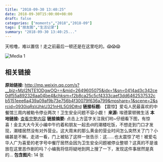 ```yaml
---
title: "2018-09-30 13:40:25"
date: 2018-09-30T15:00:00+08:00
draft: false
categories: ["moments","2018","2018-09"]
tags: ["朋友圈","生活记录"]
summary: "2018-09-30 13:40:25..."
---
```


天啦噜，难以置信！走之前最后一顿还是在这里吃的。😱😱😱

![Media 1](/Moments/photos/2018-09-30/201809301340250.jpg)

## 相关链接

**原始链接:** http://mp.weixin.qq.com/s?__biz=MzI2NTE1ODgwOQ==&mid=2649605075&idx=1&sn=0414ad3c342ce0df55a892326aa04be4&chksm=f2b8ca25c5cf4333caef3dd6462537532cb5151eee6a439a09af9b73e756b4f30079f636a799&mpshare=1&scene=2&srcid=0930iqRsVJhkU321nHlL5G9D#rd
**链接标题:** 【震惊】爱屯人民最喜欢的中餐馆三周内被勒令停业两次！卫生安全问题不容小觑！
**来源:** 埃德蒙顿微生活
**本地链接:** [查看完整内容](/link_content/2018/09/2018-09-30-5/link_content/)
**链接摘要:** 点击上方蓝字关注我们哟~仔细看下图，有惊喜！金主大大今天小编中午约着和朋友一起去dt的潮楼吃饭，不想走到门口才发现，潮楼居然没有对外营业。这大周末的那么黄金的营业时间怎么突然关了门？小编甚是不解。走进一看，门上被贴了这样一张告示：这……也太震惊了吧！被爱屯华人广为喜爱的老字号中餐厅居然会因为卫生安全问题被停业整顿？这真的不是谁放在这里恶作剧的吗？小编我将信将疑地到网上搜了一下，发现这件事居然是真的...
**包含图片:** 14 张

